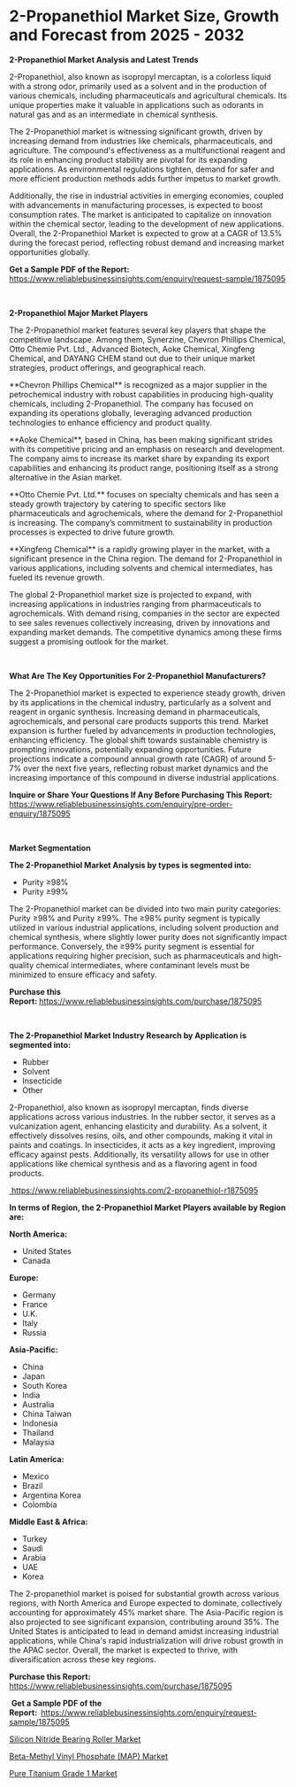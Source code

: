 <p><h1>2-Propanethiol Market Size, Growth and Forecast from 2025 - 2032</h1></p><p><strong>2-Propanethiol Market Analysis and Latest Trends</strong></p>
<p><p>2-Propanethiol, also known as isopropyl mercaptan, is a colorless liquid with a strong odor, primarily used as a solvent and in the production of various chemicals, including pharmaceuticals and agricultural chemicals. Its unique properties make it valuable in applications such as odorants in natural gas and as an intermediate in chemical synthesis.</p><p>The 2-Propanethiol market is witnessing significant growth, driven by increasing demand from industries like chemicals, pharmaceuticals, and agriculture. The compound's effectiveness as a multifunctional reagent and its role in enhancing product stability are pivotal for its expanding applications. As environmental regulations tighten, demand for safer and more efficient production methods adds further impetus to market growth.</p><p>Additionally, the rise in industrial activities in emerging economies, coupled with advancements in manufacturing processes, is expected to boost consumption rates. The market is anticipated to capitalize on innovation within the chemical sector, leading to the development of new applications. Overall, the 2-Propanethiol Market is expected to grow at a CAGR of 13.5% during the forecast period, reflecting robust demand and increasing market opportunities globally.</p></p>
<p><strong>Get a Sample PDF of the Report:&nbsp;</strong> <a href="https://www.reliablebusinessinsights.com/enquiry/request-sample/1875095?utm_campaign=1106&utm_medium=2&utm_source=Github&utm_content=ia&utm_term=04022025&utm_id=2-propanethiol">https://www.reliablebusinessinsights.com/enquiry/request-sample/1875095</a></p>
<p>&nbsp;</p>
<p><strong>2-Propanethiol Major Market Players</strong></p>
<p><p>The 2-Propanethiol market features several key players that shape the competitive landscape. Among them, Synerzine, Chevron Phillips Chemical, Otto Chemie Pvt. Ltd., Advanced Biotech, Aoke Chemical, Xingfeng Chemical, and DAYANG CHEM stand out due to their unique market strategies, product offerings, and geographical reach.</p><p>**Chevron Phillips Chemical** is recognized as a major supplier in the petrochemical industry with robust capabilities in producing high-quality chemicals, including 2-Propanethiol. The company has focused on expanding its operations globally, leveraging advanced production technologies to enhance efficiency and product quality.</p><p>**Aoke Chemical**, based in China, has been making significant strides with its competitive pricing and an emphasis on research and development. The company aims to increase its market share by expanding its export capabilities and enhancing its product range, positioning itself as a strong alternative in the Asian market.</p><p>**Otto Chemie Pvt. Ltd.** focuses on specialty chemicals and has seen a steady growth trajectory by catering to specific sectors like pharmaceuticals and agrochemicals, where the demand for 2-Propanethiol is increasing. The company’s commitment to sustainability in production processes is expected to drive future growth.</p><p>**Xingfeng Chemical** is a rapidly growing player in the market, with a significant presence in the China region. The demand for 2-Propanethiol in various applications, including solvents and chemical intermediates, has fueled its revenue growth.</p><p>The global 2-Propanethiol market size is projected to expand, with increasing applications in industries ranging from pharmaceuticals to agrochemicals. With demand rising, companies in the sector are expected to see sales revenues collectively increasing, driven by innovations and expanding market demands. The competitive dynamics among these firms suggest a promising outlook for the market.</p></p>
<p>&nbsp;</p>
<p><strong>What Are The Key Opportunities For 2-Propanethiol Manufacturers?</strong></p>
<p><p>The 2-Propanethiol market is expected to experience steady growth, driven by its applications in the chemical industry, particularly as a solvent and reagent in organic synthesis. Increasing demand in pharmaceuticals, agrochemicals, and personal care products supports this trend. Market expansion is further fueled by advancements in production technologies, enhancing efficiency. The global shift towards sustainable chemistry is prompting innovations, potentially expanding opportunities. Future projections indicate a compound annual growth rate (CAGR) of around 5-7% over the next five years, reflecting robust market dynamics and the increasing importance of this compound in diverse industrial applications.</p></p>
<p><strong>Inquire or Share Your Questions If Any Before Purchasing This Report:</strong> <a href="https://www.reliablebusinessinsights.com/enquiry/pre-order-enquiry/1875095?utm_campaign=1106&utm_medium=2&utm_source=Github&utm_content=ia&utm_term=04022025&utm_id=2-propanethiol">https://www.reliablebusinessinsights.com/enquiry/pre-order-enquiry/1875095</a></p>
<p>&nbsp;</p>
<p><strong>Market Segmentation</strong></p>
<p><strong>The 2-Propanethiol Market Analysis by types is segmented into:</strong></p>
<p><ul><li>Purity ≥98%</li><li>Purity ≥99%</li></ul></p>
<p><p>The 2-Propanethiol market can be divided into two main purity categories: Purity ≥98% and Purity ≥99%. The ≥98% purity segment is typically utilized in various industrial applications, including solvent production and chemical synthesis, where slightly lower purity does not significantly impact performance. Conversely, the ≥99% purity segment is essential for applications requiring higher precision, such as pharmaceuticals and high-quality chemical intermediates, where contaminant levels must be minimized to ensure efficacy and safety.</p></p>
<p><strong>Purchase this Report:&nbsp;</strong><a href="https://www.reliablebusinessinsights.com/purchase/1875095?utm_campaign=1106&utm_medium=2&utm_source=Github&utm_content=ia&utm_term=04022025&utm_id=2-propanethiol">https://www.reliablebusinessinsights.com/purchase/1875095</a></p>
<p>&nbsp;</p>
<p><strong>The 2-Propanethiol Market Industry Research by Application is segmented into:</strong></p>
<p><ul><li>Rubber</li><li>Solvent</li><li>Insecticide</li><li>Other</li></ul></p>
<p><p>2-Propanethiol, also known as isopropyl mercaptan, finds diverse applications across various industries. In the rubber sector, it serves as a vulcanization agent, enhancing elasticity and durability. As a solvent, it effectively dissolves resins, oils, and other compounds, making it vital in paints and coatings. In insecticides, it acts as a key ingredient, improving efficacy against pests. Additionally, its versatility allows for use in other applications like chemical synthesis and as a flavoring agent in food products.</p></p>
<p><a href="https://www.reliablebusinessinsights.com/2-propanethiol-r1875095?utm_campaign=1106&utm_medium=2&utm_source=Github&utm_content=ia&utm_term=04022025&utm_id=2-propanethiol">&nbsp;https://www.reliablebusinessinsights.com/2-propanethiol-r1875095</a></p>
<p><strong>In terms of Region, the 2-Propanethiol Market Players available by Region are:</strong></p>
<p>
    <p> <strong> North America: </strong>
        <ul>
            <li>United States</li>
            <li>Canada</li>
        </ul>
        </p> 
    <p> <strong> Europe: </strong>
        <ul>
            <li>Germany</li>
            <li>France</li>
            <li>U.K.</li>
            <li>Italy</li>
            <li>Russia</li>
        </ul>
        </p> 
    <p> <strong> Asia-Pacific: </strong>
        <ul>
            <li>China</li>
            <li>Japan</li>
            <li>South Korea</li>
            <li>India</li>
            <li>Australia</li>
            <li>China Taiwan</li>
            <li>Indonesia</li>
            <li>Thailand</li>
            <li>Malaysia</li>
        </ul>
        </p> 
    <p> <strong> Latin America: </strong>
        <ul>
            <li>Mexico</li>
            <li>Brazil</li>
            <li>Argentina Korea</li>
            <li>Colombia</li>
        </ul>
        </p> 
    <p> <strong> Middle East & Africa: </strong>
        <ul>
            <li>Turkey</li>
            <li>Saudi</li>
            <li>Arabia</li>
            <li>UAE</li>
            <li>Korea</li>
        </ul>
    </p>
    </p>
<p><p>The 2-propanethiol market is poised for substantial growth across various regions, with North America and Europe expected to dominate, collectively accounting for approximately 45% market share. The Asia-Pacific region is also projected to see significant expansion, contributing around 35%. The United States is anticipated to lead in demand amidst increasing industrial applications, while China's rapid industrialization will drive robust growth in the APAC sector. Overall, the market is expected to thrive, with diversification across these key regions.</p></p>
<p><strong>Purchase this Report: </strong><a href="https://www.reliablebusinessinsights.com/purchase/1875095?utm_campaign=1106&utm_medium=2&utm_source=Github&utm_content=ia&utm_term=04022025&utm_id=2-propanethiol">https://www.reliablebusinessinsights.com/purchase/1875095</a></p>
<p>&nbsp;<strong>Get a Sample PDF of the Report:&nbsp;&nbsp;</strong><a href="https://www.reliablebusinessinsights.com/enquiry/request-sample/1875095?utm_campaign=1106&utm_medium=2&utm_source=Github&utm_content=ia&utm_term=04022025&utm_id=2-propanethiol">https://www.reliablebusinessinsights.com/enquiry/request-sample/1875095</a></p>
<p><strong></strong></p>
<p><p><a href="https://github.com/simurmarzoa/Market-Research-Report-List-1/blob/main/silicon-nitride-bearing-roller-market.md?utm_campaign=1106&utm_medium=2&utm_source=Github&utm_content=ia&utm_term=04022025&utm_id=2-propanethiol">Silicon Nitride Bearing Roller Market</a></p><p><a href="https://github.com/borgomornar/Market-Research-Report-List-1/blob/main/beta-methyl-vinyl-phosphate-map-market.md?utm_campaign=1106&utm_medium=2&utm_source=Github&utm_content=ia&utm_term=04022025&utm_id=2-propanethiol">Beta-Methyl Vinyl Phosphate (MAP) Market</a></p><p><a href="https://github.com/gethunsides/Market-Research-Report-List-1/blob/main/pure-titanium-grade-1-market.md?utm_campaign=1106&utm_medium=2&utm_source=Github&utm_content=ia&utm_term=04022025&utm_id=2-propanethiol">Pure Titanium Grade 1 Market</a></p></p>